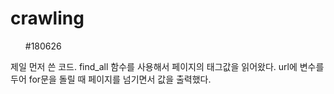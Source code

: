 # crawling

<ol>#180626</ol>
제일 먼저 쓴 코드.
find_all 함수를 사용해서 페이지의 태그값을 읽어왔다.
url에 변수를 두어 for문을 돌릴 때 페이지를 넘기면서 값을 출력했다. 
